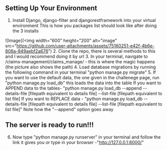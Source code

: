 ## Setting Up Your Environment
1. Install Django, django-filter and djangorestframework into your virtual environment
This is how you packages list should look like after doing the 3 installs

![Image](<img width="600" height="200" alt="image" src="https://github.com/user-attachments/assets/75160251-e42f-4b6e-808a-849aebf2a676")
2. Clone the repo, there is several methods to this and I would recommend doing it by url
3. In your terminal, navigate to /claims-management/claims_manage/ - this is where the magic happens (the picture also shows the path)
4. Load database migrations by running the following command in your terminal "python manage.py migrate"
5. If you want to use the default data, the one given in the challenege page, run "python manage.py load_db" this loads the data into the table
If you want to APPEND data to the tables- "python manage.py load_db --append --details-file [filepath equivalent to details file] --list-file [filepath equivalent to list file]
If you want to REPLACE data - "python manage.py load_db --details-file [filepath equivalent to details file] --list-file [filepath equivalent to list file]" 
Note how the "--append" option goes away
## The server is ready to run!!!
6. Now type "python manage.py runserver" in your terminal and follow the link it gives you or type in your browser -"http://127.0.0.1:8000/"
